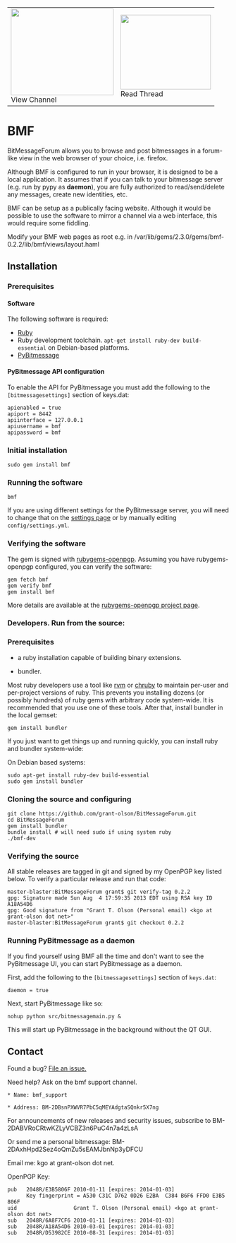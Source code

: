 <table>
<tr>
<td><a href='https://raw.github.com/grant-olson/BitMessageForum/master/screenshots/threads.png'><img src='./screenshots/threads.png' width=233 height=196 /></a><br />View Channel</td>
<td><a href='https://raw.github.com/grant-olson/BitMessageForum/master/screenshots/messages.png'><img src='./screenshots/messages.png' width=205 height=169 /></a><br />Read Thread</td>
</tr>
</table>

# BMF

BitMessageForum allows you to browse and post bitmessages in a
forum-like view in the web browser of your choice, i.e. firefox.

Although BMF is configured to run in your browser, it is designed to
be a local application.  It assumes that if you can talk to your
bitmessage server (e.g. run by pypy as **daemon**), you are fully authorized to read/send/delete any
messages, create new identities, etc.

BMF can be setup as a publically facing website. Although it would be possible to use the software to mirror a channel
via a web interface, this would require some fiddling.

Modify your BMF web pages as root e.g. in  /var/lib/gems/2.3.0/gems/bmf-0.2.2/lib/bmf/views/layout.haml

## Installation

### Prerequisites

#### Software

The following software is required:

* [Ruby](http://www.ruby-lang.org/en/)
* Ruby development toolchain.  `apt-get install ruby-dev build-essential` on Debian-based platforms.
* [PyBitmessage](https://bitmessage.org/wiki/Main_Page)

#### PyBitmessage API configuration

To enable the API for PyBitmessage you must add the following to
the `[bitmessagesettings]` section of keys.dat:

    apienabled = true
    apiport = 8442
    apiinterface = 127.0.0.1
    apiusername = bmf
    apipassword = bmf

### Initial installation

    sudo gem install bmf

### Running the software

    bmf

If you are using different settings for the PyBitmessage server, you
will need to change that on the [settings
page](http://localhost:4567/settings/) or by manually editing
`config/settings.yml`.

### Verifying the software

The gem is signed with
[rubygems-openpgp](https://github.com/grant-olson/rubygems-openpgp).
Assuming you have rubygems-openpgp configured, you can verify the
software:

    gem fetch bmf
    gem verify bmf
    gem install bmf

More details are available at the [rubygems-openpgp project
page](https://github.com/grant-olson/rubygems-openpgp).

### Developers. Run from the source:

### Prerequisites

* a ruby installation capable of building binary extensions. 

* bundler.

Most ruby developers use a tool like [rvm](https://rvm.io/) or
[chruby](https://github.com/postmodern/chruby) to maintain per-user
and per-project versions of ruby.  This prevents you installing dozens
(or possibly hundreds) of ruby gems with arbitrary code system-wide.
It is recommended that you use one of these tools.  After that,
install bundler in the local gemset:

    gem install bundler

If you just want to get things up and running quickly, you
can install ruby and bundler system-wide:

On Debian based systems:

    sudo apt-get install ruby-dev build-essential
    sudo gem install bundler

### Cloning the source and configuring

    git clone https://github.com/grant-olson/BitMessageForum.git
    cd BitMessageForum
    gem install bundler
    bundle install # will need sudo if using system ruby
    ./bmf-dev

### Verifying the source

All stable releases are tagged in git and signed by my OpenPGP key
listed below.  To verify a particular release and run that code:

    master-blaster:BitMessageForum grant$ git verify-tag 0.2.2
    gpg: Signature made Sun Aug  4 17:59:35 2013 EDT using RSA key ID A18A54D6
    gpg: Good signature from "Grant T. Olson (Personal email) <kgo at grant-olson dot net>"
    master-blaster:BitMessageForum grant$ git checkout 0.2.2

### Running PyBitmessage as a daemon

If you find yourself using BMF all the time and don't want to see the
PyBitmessage UI, you can start PyBitmessage as a daemon.

First, add the following to the `[bitmessagesettings]` section of `keys.dat`:

    daemon = true

Next, start PyBitmessage like so:

    nohup python src/bitmessagemain.py &

This will start up PyBitmessage in the background without the QT GUI.

## Contact

Found a bug? [File an issue.](https://github.com/grant-olson/BitMessageForum/issues)

Need help?  Ask on the bmf support channel.

    * Name: bmf_support
    
    * Address: BM-2DBsnPXWVR7PbC5qMEYAdgtaSQnkr5X7ng 

For announcements of new releases and security issues, subscribe to BM-2DABVRoCRtwKZLyVCBZ3n6PuC4n7a4zLsA

Or send me a personal bitmessage: BM-2DAxhHpd2Sez4oQmZu5sEAMJbnNp3yDFCU 

Email me:  kgo at grant-olson dot net.

OpenPGP Key:

    pub   2048R/E3B5806F 2010-01-11 [expires: 2014-01-03]
          Key fingerprint = A530 C31C D762 0D26 E2BA  C384 B6F6 FFD0 E3B5 806F
    uid                  Grant T. Olson (Personal email) <kgo at grant-olson dot net>
    sub   2048R/6A8F7CF6 2010-01-11 [expires: 2014-01-03]
    sub   2048R/A18A54D6 2010-03-01 [expires: 2014-01-03]
    sub   2048R/D53982CE 2010-08-31 [expires: 2014-01-03]
